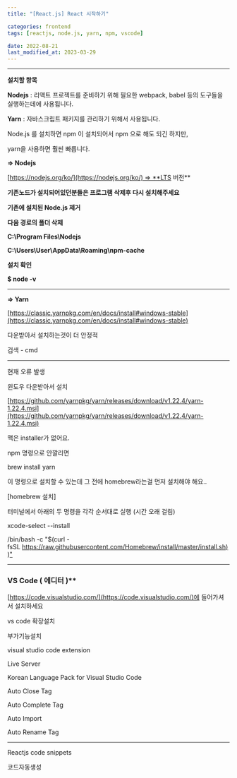 ```yaml
---
title: "[React.js] React 시작하기"

categories: frontend
tags: [reactjs, node.js, yarn, npm, vscode]

date: 2022-08-21
last_modified_at: 2023-03-29
---
```


---

**설치할 항목**

**Nodejs** : 리액트 프로젝트를 준비하기 위해 필요한 webpack, babel 등의 도구들을 실행하는데에 사용됩니다.

**Yarn** : 자바스크립트 패키지를 관리하기 위해서 사용됩니다.

Node.js 를 설치하면 npm 이 설치되어서 npm 으로 해도 되긴 하지만,

yarn을 사용하면 훨씬 빠릅니다.

**=> Nodejs**

[https://nodejs.org/ko/](https://nodejs.org/ko/) => **LTS 버전**

**기존노드가 설치되어있던분들은 프로그램 삭제후 다시 설치해주세요**

**기존에 설치된 Node.js 제거**

**다음 경로의 폴더 삭제**

**C:\Program Files\Nodejs**

**C:\Users\User\AppData\Roaming\npm-cache**

**설치 확인**

**$ node -v**

---

**=> Yarn**

[https://classic.yarnpkg.com/en/docs/install#windows-stable](https://classic.yarnpkg.com/en/docs/install#windows-stable)

다운받아서 설치하는것이 더 안정적

검색 - cmd

---

현재 오류 발생

윈도우 다운받아서 설치

[https://github.com/yarnpkg/yarn/releases/download/v1.22.4/yarn-1.22.4.msi](https://github.com/yarnpkg/yarn/releases/download/v1.22.4/yarn-1.22.4.msi)

맥은 installer가 없어요.

npm 명령으로 안깔리면

brew install yarn

이 명령으로 설치할 수 있는데 그 전에 homebrew라는걸 먼저 설치해야 해요..

[homebrew 설치]

터미널에서 아래의 두 명령을 각각 순서대로 실행 (시간 오래 걸림)

xcode-select --install

/bin/bash -c "$(curl -fsSL [https://raw.githubusercontent.com/Homebrew/install/master/install.sh)](https://raw.githubusercontent.com/Homebrew/install/master/install.sh))["](https://raw.githubusercontent.com/Homebrew/install/master/install.sh%29%22)

---

### VS Code ( 에디터 )\*\*

[https://code.visualstudio.com/](https://code.visualstudio.com/)에 들어가셔서 설치하세요

vs code 확장설치

부가기능설치

visual studio code extension

Live Server

Korean Language Pack for Visual Studio Code

Auto Close Tag

Auto Complete Tag

Auto Import

Auto Rename Tag

---

Reactjs code snippets

코드자동생성

